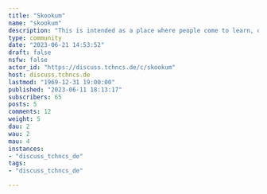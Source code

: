 ```yaml
---
title: "Skookum" 
name: "skookum"
description: "This is intended as a place where people come to learn, or teach. (Or have a chuckle out in the shop)"
type: community
date: "2023-06-21 14:53:52"
draft: false
nsfw: false
actor_id: "https://discuss.tchncs.de/c/skookum"
host: discuss.tchncs.de
lastmod: "1969-12-31 19:00:00"
published: "2023-06-11 18:13:17"
subscribers: 65
posts: 5
comments: 12
weight: 5
dau: 2
wau: 2
mau: 4
instances:
- "discuss_tchncs_de"
tags: 
- "discuss_tchncs_de"

---
```

